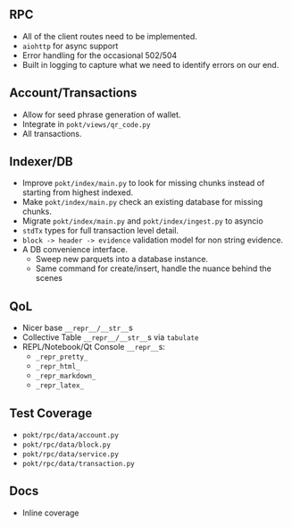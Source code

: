## RPC

- All of the client routes need to be implemented.
- `aiohttp` for async support
- Error handling for the occasional 502/504
- Built in logging to capture what we need to identify errors on our end.

## Account/Transactions

- Allow for seed phrase generation of wallet.
- Integrate in `pokt/views/qr_code.py`
- All transactions.

## Indexer/DB

- Improve `pokt/index/main.py` to look for missing chunks instead of starting from highest indexed.
- Make `pokt/index/main.py` check an existing database for missing chunks.
- Migrate `pokt/index/main.py` and `pokt/index/ingest.py` to asyncio
- `stdTx` types for full transaction level detail.
- `block -> header -> evidence` validation model for non string evidence.
- A DB convenience interface.
  - Sweep new parquets into a database instance.
  - Same command for create/insert, handle the nuance behind the scenes

## QoL

- Nicer base `__repr__/__str__`s
- Collective Table `__repr__/__str__`s via `tabulate`
- REPL/Notebook/Qt Console `__repr__`s:
  - `_repr_pretty_`
  - `_repr_html_`
  - `_repr_markdown_`
  - `_repr_latex_`

## Test Coverage

- `pokt/rpc/data/account.py`
- `pokt/rpc/data/block.py`
- `pokt/rpc/data/service.py`
- `pokt/rpc/data/transaction.py`

## Docs

- Inline coverage
